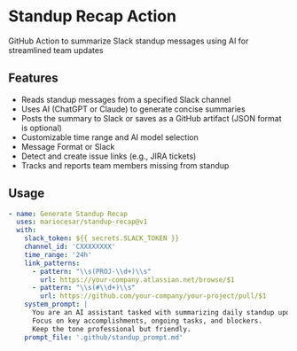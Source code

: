# Standup Recap Action

GitHub Action to summarize Slack standup messages using AI for streamlined team updates

## Features

- Reads standup messages from a specified Slack channel
- Uses AI (ChatGPT or Claude) to generate concise summaries
- Posts the summary to Slack or saves as a GitHub artifact (JSON format is optional)
- Customizable time range and AI model selection
- Message Format or Slack
- Detect and create issue links (e.g., JIRA tickets)
- Tracks and reports team members missing from standup

## Usage

```yaml
- name: Generate Standup Recap
  uses: mariocesar/standup-recap@v1
  with:
    slack_token: ${{ secrets.SLACK_TOKEN }}
    channel_id: 'CXXXXXXXX'
    time_range: '24h'
    link_patterns:
      - pattern: "\\s(PROJ-\\d+)\\s"
        url: https://your-company.atlassian.net/browse/$1
      - pattern: "\\s(#\\d+)\\s"
        url: https://github.com/your-company/your-project/pull/$1
    system_prompt: |
      You are an AI assistant tasked with summarizing daily standup updates.
      Focus on key accomplishments, ongoing tasks, and blockers.
      Keep the tone professional but friendly.
    prompt_file: '.github/standup_prompt.md'
```
